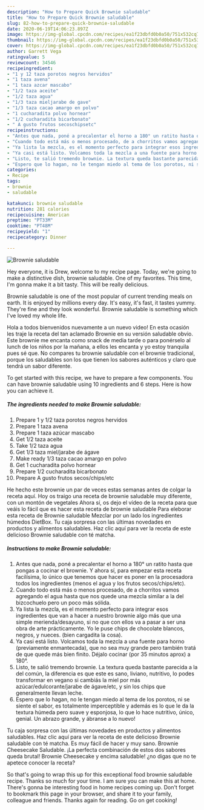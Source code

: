```yaml
---
description: "How to Prepare Quick Brownie saludable"
title: "How to Prepare Quick Brownie saludable"
slug: 82-how-to-prepare-quick-brownie-saludable
date: 2020-06-19T14:06:23.897Z
image: https://img-global.cpcdn.com/recipes/ea1f23dbfd0b0a50/751x532cq70/brownie-saludable-foto-principal.jpg
thumbnail: https://img-global.cpcdn.com/recipes/ea1f23dbfd0b0a50/751x532cq70/brownie-saludable-foto-principal.jpg
cover: https://img-global.cpcdn.com/recipes/ea1f23dbfd0b0a50/751x532cq70/brownie-saludable-foto-principal.jpg
author: Garrett Vega
ratingvalue: 5
reviewcount: 34546
recipeingredient:
- "1 y 12 taza porotos negros hervidos"
- "1 taza avena"
- "1 taza azcar mascabo"
- "1/2 taza aceite"
- "1/2 taza agua"
- "1/3 taza mieljarabe de gave"
- "1/3 taza cacao amargo en polvo"
- "1 cucharadita polvo hornear"
- "1/2 cucharadita bicarbonato"
- " A gusto frutos secoschipsetc"
recipeinstructions:
- "Antes que nada, poné a precalentar el horno a 180° un ratito hasta que pongas a cocinar el brownie. Y ahora sí, para empezar esta receta facilísima, lo único que tenemos que hacer es poner en la procesadora todos los ingredientes (menos el agua y los frutos secos/chips/etc)."
- "Cuando todo está más o menos procesado, de a chorritos vamos agregando el agua hasta que nos quede una mezcla similar a la del bizcochuelo pero un poco más sólida."
- "Ya lista la mezcla, es el momento perfecto para integrar esos ingredientes que van a hacer a nuestro brownie algo más que una simple merienda/desayuno, si no que con ellos va a pasar a ser una obra de arte prácticamente. Yo le puse chips de chocolate blancos, negros, y nueces. (bien cargadita la cosa)."
- "Ya casi está listo. Volcamos toda la mezcla a una fuente para horno (previamente enmantecada), que no sea muy grande pero también tratá de que quede más bien finito. Déjalo cocinar (por 35 minutos aprox) a 180°."
- "Listo, te salió tremendo brownie. La textura queda bastante parecida a la del común, la diferencia es que este es sano, liviano, nutritivo, lo podes transformar en vegano si cambiás la miel por más azúcar/edulcorante/jarabe de ágave/etc, y sin los chips que generalmente llevan leche."
- "Espero que lo hagan, no le tengan miedo al tema de los porotos, ni se siente el sabor, es totalmente imperceptible y además es lo que le da la textura húmeda pero suave y esponjosa, lo que lo hace nutritivo, único, genial. Un abrazo grande, y ábranse a lo nuevo!"
categories:
- Recipe
tags:
- brownie
- saludable

katakunci: brownie saludable 
nutrition: 281 calories
recipecuisine: American
preptime: "PT33M"
cooktime: "PT48M"
recipeyield: "1"
recipecategory: Dinner

---
```



![Brownie saludable](https://img-global.cpcdn.com/recipes/ea1f23dbfd0b0a50/751x532cq70/brownie-saludable-foto-principal.jpg)

Hey everyone, it is Drew, welcome to my recipe page. Today, we're going to make a distinctive dish, brownie saludable. One of my favorites. This time, I'm gonna make it a bit tasty. This will be really delicious.

Brownie saludable is one of the most popular of current trending meals on earth. It is enjoyed by millions every day. It's easy, it's fast, it tastes yummy. They're fine and they look wonderful. Brownie saludable is something which I've loved my whole life.

Hola a todos bienvenidos nuevamente a un nuevo video! En esta ocasión les traje la receta del tan aclamado Brownie en su versión saludable obvio. Este brownie me encanta como snack de media tarde o para ponérselo al lunch de los niños por la mañana, a ellos les encanta y yo estoy tranquila pues sé que. No compares tu brownie saludable con el brownie tradicional, porque los saludables son los que tienen los sabores auténticos y claro que tendrá un sabor diferente.


To get started with this recipe, we have to prepare a few components. You can have brownie saludable using 10 ingredients and 6 steps. Here is how you can achieve it.

<!--inarticleads1-->

##### The ingredients needed to make Brownie saludable:

1. Prepare 1 y 1/2 taza porotos negros hervidos
1. Prepare 1 taza avena
1. Prepare 1 taza azúcar mascabo
1. Get 1/2 taza aceite
1. Take 1/2 taza agua
1. Get 1/3 taza miel/jarabe de ágave
1. Make ready 1/3 taza cacao amargo en polvo
1. Get 1 cucharadita polvo hornear
1. Prepare 1/2 cucharadita bicarbonato
1. Prepare  A gusto frutos secos/chips/etc


He hecho este brownie un par de veces estas semanas antes de colgar la receta aquí. Hoy os traigo una receta de brownie saludable muy diferente, con un montón de vegetales Ahora sí, os dejo el vídeo de la receta para que veáis lo fácil que es hacer esta receta de brownie saludable Para eleborar esta receta de Brownie saludable Mezclar por un lado los ingredientes húmedos DietBox. Tu caja sorpresa con las últimas novedades en productos y alimentos saludables. Haz clic aquí para ver la receta de este delicioso Brownie saludable con té matcha. 

<!--inarticleads2-->

##### Instructions to make Brownie saludable:

1. Antes que nada, poné a precalentar el horno a 180° un ratito hasta que pongas a cocinar el brownie. Y ahora sí, para empezar esta receta facilísima, lo único que tenemos que hacer es poner en la procesadora todos los ingredientes (menos el agua y los frutos secos/chips/etc).
1. Cuando todo está más o menos procesado, de a chorritos vamos agregando el agua hasta que nos quede una mezcla similar a la del bizcochuelo pero un poco más sólida.
1. Ya lista la mezcla, es el momento perfecto para integrar esos ingredientes que van a hacer a nuestro brownie algo más que una simple merienda/desayuno, si no que con ellos va a pasar a ser una obra de arte prácticamente. Yo le puse chips de chocolate blancos, negros, y nueces. (bien cargadita la cosa).
1. Ya casi está listo. Volcamos toda la mezcla a una fuente para horno (previamente enmantecada), que no sea muy grande pero también tratá de que quede más bien finito. Déjalo cocinar (por 35 minutos aprox) a 180°.
1. Listo, te salió tremendo brownie. La textura queda bastante parecida a la del común, la diferencia es que este es sano, liviano, nutritivo, lo podes transformar en vegano si cambiás la miel por más azúcar/edulcorante/jarabe de ágave/etc, y sin los chips que generalmente llevan leche.
1. Espero que lo hagan, no le tengan miedo al tema de los porotos, ni se siente el sabor, es totalmente imperceptible y además es lo que le da la textura húmeda pero suave y esponjosa, lo que lo hace nutritivo, único, genial. Un abrazo grande, y ábranse a lo nuevo!


Tu caja sorpresa con las últimas novedades en productos y alimentos saludables. Haz clic aquí para ver la receta de este delicioso Brownie saludable con té matcha. Es muy fácil de hacer y muy sano. Brownie Cheesecake Saludable. ¡La perfecta combinación de estos dos sabores queda brutal! Brownie Cheesecake y encima saludable! ¿no digas que no te apetece conocer la receta? 

So that's going to wrap this up for this exceptional food brownie saludable recipe. Thanks so much for your time. I am sure you can make this at home. There's gonna be interesting food in home recipes coming up. Don't forget to bookmark this page in your browser, and share it to your family, colleague and friends. Thanks again for reading. Go on get cooking!
